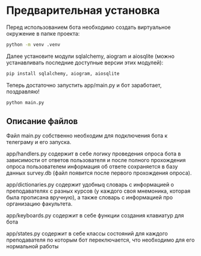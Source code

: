 # Предварительная установка 

Перед использованием бота необходимо создать виртуальное окружение в папке проекта:

```bash
python -m venv .venv
```
Далее установите модули sqlalchemy, aiogram и aiosqlite (можно устанавливать последние доступные версии этих модулей):
```bash
pip install sqlalchemy, aiogram, aiosqlite
```
Теперь достаточно запустить app/main.py и бот заработает, поздравляю!
```bash
python main.py
```

## Описание файлов
Файл main.py собственно необходим для подключения бота к телеграму и его запуска.

app/handlers.py содержит в себе логику проведения опроса бота в зависимости от ответов пользователя и после полного прохождения опроса пользователем информация об ответе сохраняется в базу данных survey.db (файл появится после первого прохождения опроса).

app/dictionaries.py содержит удобныq словарь с информацией о преподавателях с разных курсов (у каждого своя мнемоника, которая была прописана вручную), а также словарь с информацией про организацию факультета.

app/keyboards.py содержит в себе функции создания клавиатур для бота

app/states.py содержит в себе классы состояний для каждого преподавателя по которым бот переключается, что необходимо для его нормальной работы
